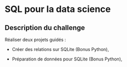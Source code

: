 # SQL pour la data science 

## Description du challenge

Réaliser deux projets guidés :

* Créer des relations sur SQLite (Bonus Python),

* Préparation de données pour SQLite (Bonus Python),
